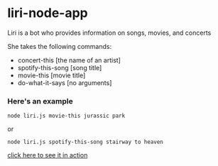 # liri-node-app

Liri is a bot who provides information on songs, movies, and concerts

She takes the following commands:

  * concert-this [the name of an artist]
  * spotify-this-song [song title]
  * movie-this [movie title]
  * do-what-it-says [no arguments]
  
### Here's an example

```
node liri.js movie-this jurassic park
```
or
```
node liri.js spotify-this-song stairway to heaven
```

[click here to see it in action](https://drive.google.com/file/d/1rI8x61DrWJK7VHYYqpGuii69Nzt8pOty/view)
